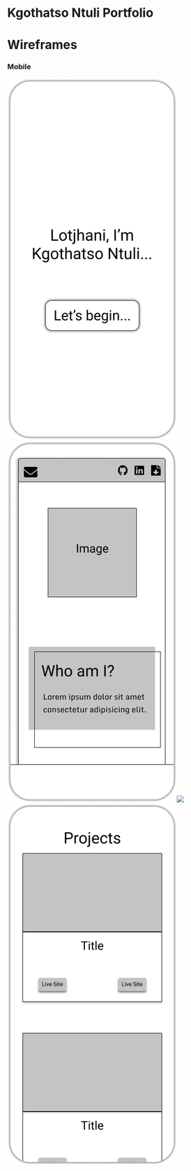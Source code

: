 # Kgothatso Ntuli Portfolio

# Wireframes
### Mobile
![](./wireframes/Mobile-Greeting.png)![](./wireframes/Mobile-Section-1.png)![](./wireframes/Mobeil-Section-2)![](./wireframes/Mobile-Section-3.png)
